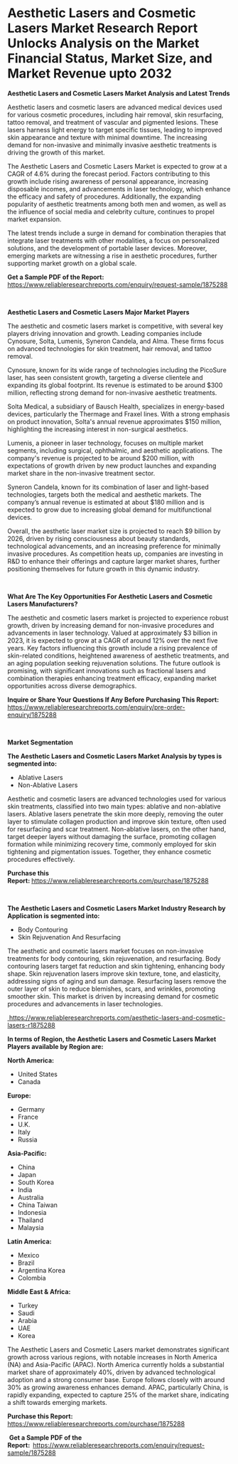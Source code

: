 <p><h1>Aesthetic Lasers and Cosmetic Lasers Market Research Report Unlocks Analysis on the Market Financial Status, Market Size, and Market Revenue upto 2032</h1></p><p><strong>Aesthetic Lasers and Cosmetic Lasers Market Analysis and Latest Trends</strong></p>
<p><p>Aesthetic lasers and cosmetic lasers are advanced medical devices used for various cosmetic procedures, including hair removal, skin resurfacing, tattoo removal, and treatment of vascular and pigmented lesions. These lasers harness light energy to target specific tissues, leading to improved skin appearance and texture with minimal downtime. The increasing demand for non-invasive and minimally invasive aesthetic treatments is driving the growth of this market.</p><p>The Aesthetic Lasers and Cosmetic Lasers Market is expected to grow at a CAGR of 4.6% during the forecast period. Factors contributing to this growth include rising awareness of personal appearance, increasing disposable incomes, and advancements in laser technology, which enhance the efficacy and safety of procedures. Additionally, the expanding popularity of aesthetic treatments among both men and women, as well as the influence of social media and celebrity culture, continues to propel market expansion.</p><p>The latest trends include a surge in demand for combination therapies that integrate laser treatments with other modalities, a focus on personalized solutions, and the development of portable laser devices. Moreover, emerging markets are witnessing a rise in aesthetic procedures, further supporting market growth on a global scale.</p></p>
<p><strong>Get a Sample PDF of the Report:&nbsp;</strong> <a href="https://www.reliableresearchreports.com/enquiry/request-sample/1875288?utm_campaign=3276&utm_medium=2&utm_source=Github&utm_content=ia&utm_term=12042025&utm_id=aesthetic-lasers-and-cosmetic-lasers">https://www.reliableresearchreports.com/enquiry/request-sample/1875288</a></p>
<p>&nbsp;</p>
<p><strong>Aesthetic Lasers and Cosmetic Lasers Major Market Players</strong></p>
<p><p>The aesthetic and cosmetic lasers market is competitive, with several key players driving innovation and growth. Leading companies include Cynosure, Solta, Lumenis, Syneron Candela, and Alma. These firms focus on advanced technologies for skin treatment, hair removal, and tattoo removal.</p><p>Cynosure, known for its wide range of technologies including the PicoSure laser, has seen consistent growth, targeting a diverse clientele and expanding its global footprint. Its revenue is estimated to be around $300 million, reflecting strong demand for non-invasive aesthetic treatments.</p><p>Solta Medical, a subsidiary of Bausch Health, specializes in energy-based devices, particularly the Thermage and Fraxel lines. With a strong emphasis on product innovation, Solta's annual revenue approximates $150 million, highlighting the increasing interest in non-surgical aesthetics.</p><p>Lumenis, a pioneer in laser technology, focuses on multiple market segments, including surgical, ophthalmic, and aesthetic applications. The company's revenue is projected to be around $200 million, with expectations of growth driven by new product launches and expanding market share in the non-invasive treatment sector. </p><p>Syneron Candela, known for its combination of laser and light-based technologies, targets both the medical and aesthetic markets. The company’s annual revenue is estimated at about $180 million and is expected to grow due to increasing global demand for multifunctional devices.</p><p>Overall, the aesthetic laser market size is projected to reach $9 billion by 2026, driven by rising consciousness about beauty standards, technological advancements, and an increasing preference for minimally invasive procedures. As competition heats up, companies are investing in R&D to enhance their offerings and capture larger market shares, further positioning themselves for future growth in this dynamic industry.</p></p>
<p>&nbsp;</p>
<p><strong>What Are The Key Opportunities For Aesthetic Lasers and Cosmetic Lasers Manufacturers?</strong></p>
<p><p>The aesthetic and cosmetic lasers market is projected to experience robust growth, driven by increasing demand for non-invasive procedures and advancements in laser technology. Valued at approximately $3 billion in 2023, it is expected to grow at a CAGR of around 12% over the next five years. Key factors influencing this growth include a rising prevalence of skin-related conditions, heightened awareness of aesthetic treatments, and an aging population seeking rejuvenation solutions. The future outlook is promising, with significant innovations such as fractional lasers and combination therapies enhancing treatment efficacy, expanding market opportunities across diverse demographics.</p></p>
<p><strong>Inquire or Share Your Questions If Any Before Purchasing This Report:</strong> <a href="https://www.reliableresearchreports.com/enquiry/pre-order-enquiry/1875288?utm_campaign=3276&utm_medium=2&utm_source=Github&utm_content=ia&utm_term=12042025&utm_id=aesthetic-lasers-and-cosmetic-lasers">https://www.reliableresearchreports.com/enquiry/pre-order-enquiry/1875288</a></p>
<p>&nbsp;</p>
<p><strong>Market Segmentation</strong></p>
<p><strong>The Aesthetic Lasers and Cosmetic Lasers Market Analysis by types is segmented into:</strong></p>
<p><ul><li>Ablative Lasers</li><li>Non-Ablative Lasers</li></ul></p>
<p><p>Aesthetic and cosmetic lasers are advanced technologies used for various skin treatments, classified into two main types: ablative and non-ablative lasers. Ablative lasers penetrate the skin more deeply, removing the outer layer to stimulate collagen production and improve skin texture, often used for resurfacing and scar treatment. Non-ablative lasers, on the other hand, target deeper layers without damaging the surface, promoting collagen formation while minimizing recovery time, commonly employed for skin tightening and pigmentation issues. Together, they enhance cosmetic procedures effectively.</p></p>
<p><strong>Purchase this Report:&nbsp;</strong><a href="https://www.reliableresearchreports.com/purchase/1875288?utm_campaign=3276&utm_medium=2&utm_source=Github&utm_content=ia&utm_term=12042025&utm_id=aesthetic-lasers-and-cosmetic-lasers">https://www.reliableresearchreports.com/purchase/1875288</a></p>
<p>&nbsp;</p>
<p><strong>The Aesthetic Lasers and Cosmetic Lasers Market Industry Research by Application is segmented into:</strong></p>
<p><ul><li>Body Contouring</li><li>Skin Rejuvenation And Resurfacing</li></ul></p>
<p><p>The aesthetic and cosmetic lasers market focuses on non-invasive treatments for body contouring, skin rejuvenation, and resurfacing. Body contouring lasers target fat reduction and skin tightening, enhancing body shape. Skin rejuvenation lasers improve skin texture, tone, and elasticity, addressing signs of aging and sun damage. Resurfacing lasers remove the outer layer of skin to reduce blemishes, scars, and wrinkles, promoting smoother skin. This market is driven by increasing demand for cosmetic procedures and advancements in laser technologies.</p></p>
<p><a href="https://www.reliableresearchreports.com/aesthetic-lasers-and-cosmetic-lasers-r1875288?utm_campaign=3276&utm_medium=2&utm_source=Github&utm_content=ia&utm_term=12042025&utm_id=aesthetic-lasers-and-cosmetic-lasers">&nbsp;https://www.reliableresearchreports.com/aesthetic-lasers-and-cosmetic-lasers-r1875288</a></p>
<p><strong>In terms of Region, the Aesthetic Lasers and Cosmetic Lasers Market Players available by Region are:</strong></p>
<p>
    <p> <strong> North America: </strong>
        <ul>
            <li>United States</li>
            <li>Canada</li>
        </ul>
        </p> 
    <p> <strong> Europe: </strong>
        <ul>
            <li>Germany</li>
            <li>France</li>
            <li>U.K.</li>
            <li>Italy</li>
            <li>Russia</li>
        </ul>
        </p> 
    <p> <strong> Asia-Pacific: </strong>
        <ul>
            <li>China</li>
            <li>Japan</li>
            <li>South Korea</li>
            <li>India</li>
            <li>Australia</li>
            <li>China Taiwan</li>
            <li>Indonesia</li>
            <li>Thailand</li>
            <li>Malaysia</li>
        </ul>
        </p> 
    <p> <strong> Latin America: </strong>
        <ul>
            <li>Mexico</li>
            <li>Brazil</li>
            <li>Argentina Korea</li>
            <li>Colombia</li>
        </ul>
        </p> 
    <p> <strong> Middle East & Africa: </strong>
        <ul>
            <li>Turkey</li>
            <li>Saudi</li>
            <li>Arabia</li>
            <li>UAE</li>
            <li>Korea</li>
        </ul>
    </p>
    </p>
<p><p>The Aesthetic Lasers and Cosmetic Lasers market demonstrates significant growth across various regions, with notable increases in North America (NA) and Asia-Pacific (APAC). North America currently holds a substantial market share of approximately 40%, driven by advanced technological adoption and a strong consumer base. Europe follows closely with around 30% as growing awareness enhances demand. APAC, particularly China, is rapidly expanding, expected to capture 25% of the market share, indicating a shift towards emerging markets.</p></p>
<p><strong>Purchase this Report: </strong><a href="https://www.reliableresearchreports.com/purchase/1875288?utm_campaign=3276&utm_medium=2&utm_source=Github&utm_content=ia&utm_term=12042025&utm_id=aesthetic-lasers-and-cosmetic-lasers">https://www.reliableresearchreports.com/purchase/1875288</a></p>
<p>&nbsp;<strong>Get a Sample PDF of the Report:&nbsp;&nbsp;</strong><a href="https://www.reliableresearchreports.com/enquiry/request-sample/1875288?utm_campaign=3276&utm_medium=2&utm_source=Github&utm_content=ia&utm_term=12042025&utm_id=aesthetic-lasers-and-cosmetic-lasers">https://www.reliableresearchreports.com/enquiry/request-sample/1875288</a></p>
<p><strong></strong></p>
<p><p></p><p></p><p></p></p>